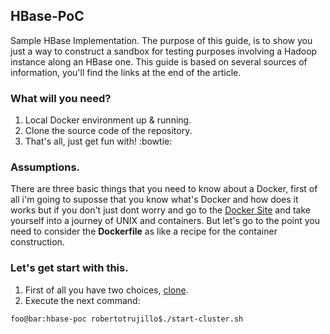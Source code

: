 ## HBase-PoC
Sample HBase Implementation.
 The purpose of this guide, is to show you just a way to construct a sandbox for testing purposes involving a Hadoop instance along an HBase one. This guide is based on several sources of information, you'll find the links at the end of the article.

### What will you need?

1. Local Docker environment up & running.
2. Clone the source code of the repository.
3. That's all, just get fun with! :bowtie:

### Assumptions.
There are three basic things that you need to know about a Docker, first of all i'm going to suposse that you know what's Docker and how does it works but if you don't just dont worry and go to the [Docker Site](https://docs.docker.com/get-started/#conclusion-of-part-one) and take yourself into a journey of UNIX and containers. But let's go to the point you need to consider the **Dockerfile** as like a recipe for the container construction.

### Let's get start with this.
1. First of all you have two choices, [clone](https://github.com/rkobismarck/docker).
2. Execute the next command:
```console
foo@bar:hbase-poc robertotrujillo$./start-cluster.sh
```